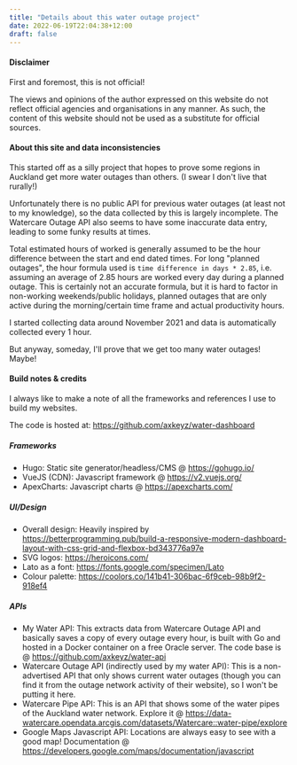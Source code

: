 ```yaml
---
title: "Details about this water outage project"
date: 2022-06-19T22:04:38+12:00
draft: false
---
```


#### Disclaimer

First and foremost, this is not official! 

The views and opinions of the author expressed on this website do not reflect official agencies and organisations in any manner. As such, the content of this website should not be used as a substitute for official sources.

#### About this site and data inconsistencies

This started off as a silly project that hopes to prove some regions in Auckland get more water outages than others. (I swear I don't live that rurally!)

Unfortunately there is no public API for previous water outages (at least not to my knowledge), so the data collected by this is largely incomplete. The Watercare Outage API also seems to have some inaccurate data entry, leading to some funky results at times.

Total estimated hours of worked is generally assumed to be the hour difference between the start and end dated times. For long "planned outages", the hour formula used is `time difference in days * 2.85`, i.e. assuming an average of 2.85 hours are worked every day during a planned outage. This is certainly not an accurate formula, but it is hard to factor in non-working weekends/public holidays, planned outages that are only active during the morning/certain time frame and actual productivity hours.

I started collecting data around November 2021 and data is automatically collected every 1 hour.

But anyway, someday, I'll prove that we get too many water outages! Maybe!

#### Build notes & credits

I always like to make a note of all the frameworks and references I use to build my websites.

The code is hosted at: https://github.com/axkeyz/water-dashboard

##### Frameworks
- Hugo: Static site generator/headless/CMS @ https://gohugo.io/
- VueJS (CDN): Javascript framework @ https://v2.vuejs.org/
- ApexCharts: Javascript charts @ https://apexcharts.com/

##### UI/Design
- Overall design: Heavily inspired by https://betterprogramming.pub/build-a-responsive-modern-dashboard-layout-with-css-grid-and-flexbox-bd343776a97e
- SVG logos: https://heroicons.com/
- Lato as a font: https://fonts.google.com/specimen/Lato
- Colour palette: https://coolors.co/141b41-306bac-6f9ceb-98b9f2-918ef4

##### APIs
- My Water API: This extracts data from Watercare Outage API and basically saves a copy of every outage every hour, is built with Go and hosted in a Docker container on a free Oracle server. The code base is @ https://github.com/axkeyz/water-api
- Watercare Outage API (indirectly used by my water API): This is a non-advertised API that only shows current water outages (though you can find it from the outage network activity of their website), so I won't be putting it here.
- Watercare Pipe API: This is an API that shows some of the water pipes of the Auckland water network. Explore it @ https://data-watercare.opendata.arcgis.com/datasets/Watercare::water-pipe/explore
- Google Maps Javascript API: Locations are always easy to see with a good map! Documentation @ https://developers.google.com/maps/documentation/javascript